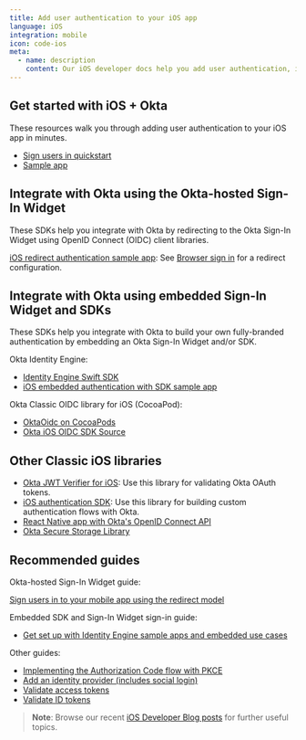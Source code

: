 ```yaml
---
title: Add user authentication to your iOS app
language: iOS
integration: mobile
icon: code-ios
meta:
  - name: description
    content: Our iOS developer docs help you add user authentication, integrate sign-in flows with an SDK on CocoaPods, and validate Okta OAuth 2.0 tokens.
---
```


## Get started with iOS + Okta

These resources walk you through adding user authentication to your iOS app in minutes.

<ul class='language-ctas'>
	<li>
		<a href='/docs/guides/sign-into-mobile-app-redirect/ios/main/' class='Button--blueDarkOutline' data-proofer-ignore>
			<span>Sign users in quickstart</span>
		</a>
	</li>
	<li>
		<a href='https://github.com/okta/samples-ios' class='Button--blueDarkOutline' data-proofer-ignore>
			<span>Sample app</span>
		</a>
	</li>
</ul>

## Integrate with Okta using the Okta-hosted Sign-In Widget

These SDKs help you integrate with Okta by redirecting to the Okta Sign-In Widget using OpenID Connect (OIDC) client libraries.

[iOS redirect authentication sample app](https://github.com/okta/samples-ios): See [Browser sign in](https://github.com/okta/samples-ios/tree/master/browser-sign-in) for a redirect configuration.

## Integrate with Okta using embedded Sign-In Widget and SDKs

These SDKs help you integrate with Okta to build your own fully-branded authentication by embedding an Okta Sign-In Widget and/or SDK.

Okta Identity Engine:

* [Identity Engine Swift SDK](https://github.com/okta/okta-idx-swift)
* [iOS embedded authentication with SDK sample app](https://github.com/okta/okta-idx-swift/tree/master/Samples/EmbeddedAuthWithSDKs)

Okta Classic OIDC library for iOS (CocoaPod):

* [OktaOidc on CocoaPods](https://cocoapods.org/pods/OktaOidc)
* [Okta iOS OIDC SDK Source](https://github.com/okta/okta-oidc-ios)

## Other Classic iOS libraries

* [Okta JWT Verifier for iOS](https://github.com/okta/okta-ios-jwt): Use this library for validating Okta OAuth tokens.
* [iOS authentication SDK](https://github.com/okta/okta-auth-swift): Use this library for building custom authentication flows with Okta.
* [React Native app with Okta's OpenID Connect API](https://github.com/okta/okta-react-native/tree/master/ios)
* [Okta Secure Storage Library](https://github.com/okta/okta-storage-swift)

## Recommended guides

Okta-hosted Sign-In Widget guide:

[Sign users in to your mobile app using the redirect model](/docs/guides/sign-into-mobile-app-redirect/ios/main/)

Embedded SDK and Sign-In Widget sign-in guide:

* [Get set up with Identity Engine sample apps and embedded use cases](/docs/guides/oie-embedded-common-org-setup/ios/main/)

Other guides:

* [Implementing the Authorization Code flow with PKCE](/docs/guides/implement-grant-type/authcodepkce/main/)
* [Add an identity provider (includes social login)](/docs/guides/identity-providers/)
* [Validate access tokens](/docs/guides/validate-access-tokens)
* [Validate ID tokens](/docs/guides/validate-id-tokens)

> **Note**: Browse our recent [iOS Developer Blog posts](https://developer.okta.com/blog/tags/ios/) for further useful topics.
